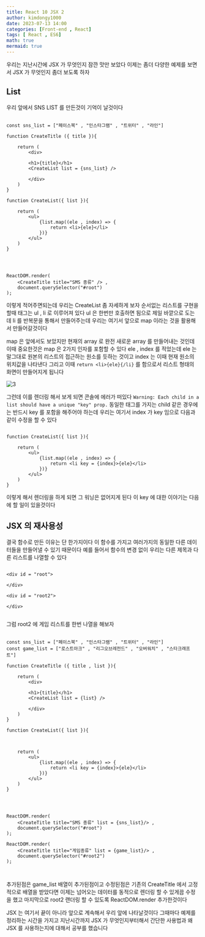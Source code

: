 ```yaml
---
title: React 10 JSX 2
author: kimdongy1000
date: 2023-07-13 14:00
categories: [Front-end , React]
tags: [ React , ES6]
math: true
mermaid: true
---
```


우리는 지난시간에 JSX 가 무엇인지 잠깐 맛만 보았다 이제는 좀더 다양한 예제를 보면서 JSX 가 무엇인지 좀더 보도록 하자

## List 
우리 앞에서 SNS LIST 를 만든것이 기억이 날것이다 

```

const sns_list = ["페이스북" , "인스타그램" , "트위터" , "라인"]

function CreateTitle ({ title }){

    return (
        <div>

        <h1>{title}</h1>
        <CreateList list = {sns_list} />

        </div>
    )
}

function CreateList({ list }){

    return (
        <ul>
            {list.map((ele , index) => {
                return <li>{ele}</li>
            })}
        </ul>
    )
}




ReactDOM.render(
    <CreateTitle title="SMS 종류" /> ,
    document.querySelector("#root")
);

```

이렇게 적어주면되는데 우리는 CreateList 좀 자세하게 보자 순서없는 리스트를 구현을 할때 태그는 ul , li 로 이루어져 있다 ul 은 한번만 호출하면 됨으로 제일 바깥으로 도는데 
li 를 반복문을 통해서 만들어주는데 우리는 여기서 앞으로 map 이라는 것을 활용해서 만들어갈것이다 

map 은 앞에서도 보았지만 현재의 array 로 완전 새로운 array 를 만들어내는 것인데 이때 중요한것은 map 은 2가지 인자를 포함할 수 있다 ele , index 를 적었는데 
ele 는 말그대로 원본의 리스트의 접근하는 원소를 듯하는 것이고 index 는 이때 현재 원소의 위치값을 나타낸다 그리고 이때 `return <li>{ele}{/li}` 를 함으로서 
리스트 형태의 화면이 만들어지게 됩니다 

![3](https://github.com/time-kimdongy1000/ImageStore/assets/58513678/45564a7e-7b96-49b4-bba7-660b83d9a983)

그런데 이를 렌더링 해서 보게 되면 콘솔에 에러가 떠있다 `Warning: Each child in a list should have a unique "key" prop.` 동일한 태그를 가지는 child 같은 경우에는 반드시 
key 를 포함을 해주어야 하는데 우리는 여기서 index 가 key 임으로 다음과 같이 수정을 할 수 있다 

```

function CreateList({ list }){

    return (
        <ul>
            {list.map((ele , index) => {
                return <li key = {index}>{ele}</li>
            })}
        </ul>
    )
}

```

이렇게 해서 렌더링을 하게 되면 그 워닝은 없어지게 된다 이 key 에 대한 이야기는 다음에 할 일이 있을것이다 


## JSX 의 재사용성 
결국 함수로 만든 이유는 단 한가지이다 이 함수를 가지고 여러가지의 동일한 다른 데이터들을 만들어낼 수 있기 때문이다 예를 들어서 함수의 변경 없이 우리는 
다른 제목과 다른 리스트를 나열할 수 있다 

```

<div id = "root">

</div>

<div id = "root2">

</div>


```

그럼 root2 에 게임 리스트를 한번 나열을 해보자 

```

const sns_list = ["페이스북" , "인스타그램" , "트위터" , "라인"]
const game_list = ["로스트아크" , "리그오브레전드" , "오버워치" , "스타크래프트"]

function CreateTitle ({ title , list }){

    return (
        <div>

        <h1>{title}</h1>
        <CreateList list = {list} />

        </div>
    )
}

function CreateList({ list }){



    return (
        <ul>
            {list.map((ele , index) => {
                return <li key = {index}>{ele}</li>
            })}
        </ul>
    )
}




ReactDOM.render(
    <CreateTitle title="SMS 종류" list = {sns_list}/> ,
    document.querySelector("#root")
);

ReactDOM.render(
    <CreateTitle title="게임종류" list = {game_list}/> ,
    document.querySelector("#root2")
);



```

추가된점은 game_list 배열이 추가된점이고 수정된점은 기존의 CreateTitle 에서 고정적으로 배열을 받았다면 이제는 넘어오는 데이터를 동적으로 렌더링 할 수 있게끔 수정을 했고 
마지막으로 root2 랜더링 할 수 있도록 ReactDOM.render 추가한것이다 

JSX 는 여기서 끝이 아니라 앞으로 계속해서 우리 앞에 나타날것이다 그때마다 예제를 정리하는 시간을 가지고 지난시간까지 JSX 가 무엇인지부터해서 간단한 사용법과 
왜 JSX 를 사용하는지에 대해서 공부를 했습니다